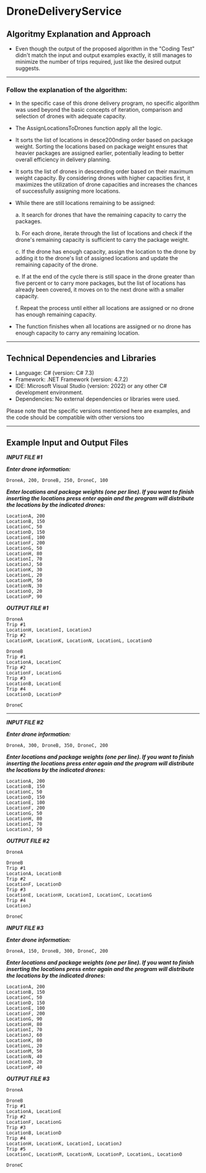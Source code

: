 # DroneDeliveryService

## Algoritmy Explanation and Approach

- Even though the output of the proposed algorithm in the "Coding Test" didn't match the input and output examples exactly, it still manages to minimize the number of trips required, just like the desired output suggests.

_______________

### Follow the explanation of the algorithm:

- In the specific case of this drone delivery program, no specific algorithm was used beyond the basic concepts of iteration, comparison and selection of drones with adequate capacity.

- The AssignLocationsToDrones function apply all the logic.

- It sorts the list of locations in desce200nding order based on package weight. Sorting the locations based on package weight ensures that heavier packages are assigned earlier, potentially leading to better overall efficiency in delivery planning.

- It sorts the list of drones in descending order based on their maximum weight capacity. By considering drones with higher capacities first, it maximizes the utilization of drone capacities and increases the chances of successfully assigning more locations.

- While there are still locations remaining to be assigned:

	a. It search for drones that have the remaining capacity to carry the packages.

	b. For each drone, iterate through the list of locations and check if the drone's remaining capacity is sufficient to carry the package weight.

	c. If the drone has enough capacity, assign the location to the drone by adding it to the drone's list of assigned locations and update the remaining capacity of the drone.

	e. If at the end of the cycle there is still space in the drone greater than five percent or  to carry more packages, but the list of locations has already been covered, it moves on to the next drone with a smaller capacity.

	f. Repeat the process until either all locations are assigned or no drone has enough remaining capacity.

- The function finishes when all locations are assigned or no drone has enough capacity to carry any remaining location.

_______________

## Technical Dependencies and Libraries

- Language: C# (version: C# 7.3)
- Framework: .NET Framework (version: 4.7.2)
- IDE: Microsoft Visual Studio (version: 2022) or any other C# development environment.
- Dependencies: No external dependencies or libraries were used.

Please note that the specific versions mentioned here are examples, and the code should be compatible with other versions too

_______________

## Example Input and Output Files

***INPUT FILE #1***

***Enter drone information:***
```
DroneA, 200, DroneB, 250, DroneC, 100
```

***Enter locations and package weights (one per line). If you want to finish inserting the locations press enter again and the program will distribute the locations by the indicated drones:***

```
LocationA, 200
LocationB, 150
LocationC, 50
LocationD, 150
LocationE, 100
LocationF, 200
LocationG, 50
LocationH, 80
LocationI, 70
LocationJ, 50
LocationK, 30
LocationL, 20
LocationM, 50
LocationN, 30
LocationO, 20
LocationP, 90
```

***OUTPUT FILE #1*** 
```
DroneA
Trip #1
LocationH, LocationI, LocationJ
Trip #2
LocationM, LocationK, LocationN, LocationL, LocationO

DroneB
Trip #1
LocationA, LocationC
Trip #2
LocationF, LocationG
Trip #3
LocationB, LocationE
Trip #4
LocationD, LocationP

DroneC
```
_______________

***INPUT FILE #2***

***Enter drone information:***
```
DroneA, 300, DroneB, 350, DroneC, 200
```

***Enter locations and package weights (one per line). If you want to finish inserting the locations press enter again and the program will distribute the locations by the indicated drones:***

```
LocationA, 200
LocationB, 150
LocationC, 50
LocationD, 150
LocationE, 100 
LocationF, 200
LocationG, 50 
LocationH, 80
LocationI, 70
LocationJ, 50 
```

***OUTPUT FILE #2*** 
```
DroneA

DroneB
Trip #1
LocationA, LocationB
Trip #2
LocationF, LocationD
Trip #3
LocationE, LocationH, LocationI, LocationC, LocationG
Trip #4
LocationJ

DroneC
```

***INPUT FILE #3***

***Enter drone information:***
```
DroneA, 150, DroneB, 300, DroneC, 200
```

***Enter locations and package weights (one per line). If you want to finish inserting the locations press enter again and the program will distribute the locations by the indicated drones:***

```
LocationA, 200
LocationB, 150
LocationC, 50
LocationD, 150
LocationE, 100
LocationF, 200
LocationG, 90
LocationH, 80
LocationI, 70
LocationJ, 60
LocationK, 80
LocationL, 20
LocationM, 50
LocationN, 40
LocationO, 20
LocationP, 40
```

***OUTPUT FILE #3*** 
```
DroneA

DroneB
Trip #1
LocationA, LocationE
Trip #2
LocationF, LocationG
Trip #3
LocationB, LocationD
Trip #4
LocationH, LocationK, LocationI, LocationJ
Trip #5
LocationC, LocationM, LocationN, LocationP, LocationL, LocationO

DroneC
```
